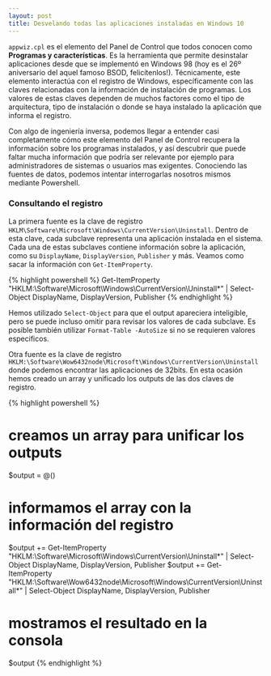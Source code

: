 ```yaml
---
layout: post
title: Desvelando todas las aplicaciones instaladas en Windows 10
---
```


`appwiz.cpl` es el elemento del Panel de Control que todos conocen como **Programas y características**. Es la herramienta que permite desinstalar aplicaciones desde que se implementó en Windows 98 (hoy es el 26º aniversario del aquel famoso BSOD, felicítenlos!). Técnicamente, este elemento interactúa con el registro de Windows, específicamente con las claves relacionadas con la información de instalación de programas. Los valores de estas claves dependen de muchos factores como el tipo de arquitectura, tipo de instalación o donde se haya instalado la aplicación que informa el registro.

Con algo de ingeniería inversa, podemos llegar a entender casi completamente cómo este elemento del Panel de Control recupera la información sobre los programas instalados, y así descubrir que puede faltar mucha información que podría ser relevante por ejemplo para administradores de sistemas o usuarios mas exigentes. Conociendo las fuentes de datos, podemos intentar interrogarlas nosotros mismos mediante Powershell.

### Consultando el registro

La primera fuente es la clave de registro `HKLM\Software\Microsoft\Windows\CurrentVersion\Uninstall`. Dentro de esta clave, cada subclave representa una aplicación instalada en el sistema. Cada una de estas subclaves contiene información sobre la aplicación, como su `DisplayName`, `DisplayVersion`, `Publisher` y más. Veamos como sacar la información con `Get-ItemProperty`. 

{% highlight powershell %}
Get-ItemProperty "HKLM:\Software\Microsoft\Windows\CurrentVersion\Uninstall\*" | Select-Object DisplayName, DisplayVersion, Publisher
{% endhighlight %}

Hemos utilizado `Select-Object` para que el output apareciera inteligible, pero se puede incluso omitir para revisar los valores de cada subclave. Es posible también utilizar `Format-Table -AutoSize` si no se requieren valores especificos.

Otra fuente es la clave de registro `HKLM:\Software\Wow6432node\Microsoft\Windows\CurrentVersion\Uninstall` donde podemos encontrar las aplicaciones de 32bits. En esta ocasión hemos creado un array y unificado los outputs de las dos claves de registro.

{% highlight powershell %}
# creamos un array para unificar los outputs
$output = @()

# informamos el array con la información del registro
$output += Get-ItemProperty "HKLM:\Software\Microsoft\Windows\CurrentVersion\Uninstall\*" | Select-Object DisplayName, DisplayVersion, Publisher
$output += Get-ItemProperty "HKLM:\Software\Wow6432node\Microsoft\Windows\CurrentVersion\Uninstall\*" | Select-Object DisplayName, DisplayVersion, Publisher

# mostramos el resultado en la consola
$output
{% endhighlight %}
